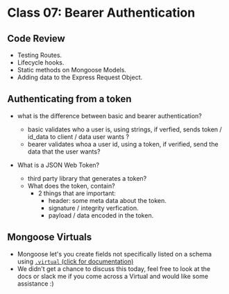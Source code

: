 # Class 07: Bearer Authentication

## Code Review

- Testing Routes.
- Lifecycle hooks.
- Static methods on Mongoose Models.
- Adding data to the Express Request Object.

## Authenticating from a token

- what is the difference between basic and bearer authentication?
  - basic validates who a user is, using strings, if verfied, sends token / id_data to client / data user wants ?
  - bearer validates whoa a user id, using a token, if verified, send the data that the user wants?

- What is a JSON Web Token?
  - third party library that generates a token?
  - What does the token, contain?
    - 2 things that are important:
      - header: some meta data about the token.
      - signature / integrity verfication.
      - payload / data encoded in the token.

## Mongoose Virtuals

- Mongoose let's you create fields not specifically listed on a schema using [`.virtual` (click for documentation)](https://mongoosejs.com/docs/tutorials/virtuals.html)
- We didn't get a chance to discuss this today, feel free to look at the docs or slack me if you come across a Virtual and would like some assistance :)
